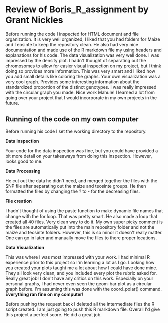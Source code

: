 # Review of Boris_R_assignment by Grant Nickles

Before running the code I inspected for HTML document and file organization. It is very well organized, I liked that you had folders for Maize and Teosinte to keep the repository clean. He also had very nice documentation and made use of the R markdown file my using headers and explanations for his code.  The data visualization was very well done. I was impressed by the density plot. I hadn't thought of separating out the chromosomes to allow for easier visual inspection on my project, but I think doing so provides more information. This was very smart and I liked how you add small details like coloring the graphs. Your own visualization was a very cool graph. Provides some interesting information about the standardized proportion of the distinct genotypes. I was really impressed with the circular graph you made. Nice work Mahule! I learned a lot from going over your project that I would incorporate in my own projects in the future.  

## Running of the code on my own computer

Before running his code I set the working directory to the repository.

**Data Inspection**

Your code for the data inspection was fine, but you could have provided a bit more detail on your takeaways from doing this inspection. However, looks good to me.

**Data Processing**

He cut out the data he didn't need, and merged together the files with the SNP file after separating out the maize and teosinte groups. He then formatted the files by changing the ? to - for the decreasing files. 

**File creation**

I hadn't thought of using the paste function to make dynamic file names that change with the for loop. That was pretty smart. He also made a loop that created all 40 files. Very clean way to do it. My own super picky comment is the files are automatically put into the main repository folder and not the maize and teosinte folders. However, this is so minor it doesn't really matter. One can go in later and manually move the files to there proper locations. 

**Data Visualization**

This was where I was most impressed with your work. I had minimal R experience prior to this project so I'm learning a lot as I go. Looking how you created your plots taught me a lot about how I could have done mine. They all look very clean, and you included every plot the rubric asked for. Really great job! I don't have any critics on this work. Especially on your personal graphs, I had never even seen the geom-bar plot as a circular graph before. I'm assuming this was done with the coord_polar() command. **Everything ran fine on my computer!**

Before pushing the request back I deleted all the intermediate files the R script created. I am just going to push this R markdown file. Overall I'd give this project a perfect score. He did a great job.
